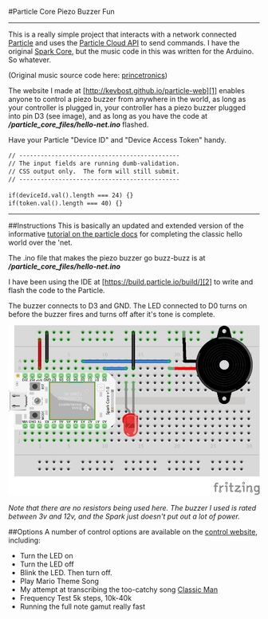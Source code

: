 #Particle Core Piezo Buzzer Fun

---

This is a really simple project that interacts with a network connected [Particle][5] and uses the [Particle Cloud API][7] to send commands.
I have the original [Spark Core][4], but the music code in this was written for the Arduino.  So whatever. 

(Original music source code here: [princetronics][8])

The website I made at [http://kevbost.github.io/particle-web][1] enables anyone to control a piezo buzzer from anywhere in the world, as long as your controller is plugged in, your controller has a piezo buzzer plugged into pin D3 (see image), and as long as you have the code at **_/particle_core_files/hello-net.ino_** flashed.

Have your Particle "Device ID" and "Device Access Token" handy.

	// ---------------------------------------------
	// The input fields are running dumb-validation.
	// CSS output only.  The form will still submit.
	// ---------------------------------------------
	
	if(deviceId.val().length === 24) {}
	if(token.val().length === 40) {}
	
---
##Instructions
This is basically an updated and extended version of the informative [tutorial on the particle docs][3] for completing the classic hello world over the 'net.

The .ino file that makes the piezo buzzer go buzz-buzz is at **_/particle_core_files/hello-net.ino_**

I have been using the IDE at [https://build.particle.io/build/][2] to write and flash the code to the Particle.

The buzzer connects to D3 and GND. The LED connected to D0 turns on before the buzzer fires and turns off after it's tone is complete.

![buzzer fritzing configuration][fritzing]

_Note that there are no resistors being used here.  The buzzer I used is rated between 3v and 12v, and the Spark just doesn't put out a lot of power._


##Options
A number of control options are available on the [control website][1], including:

- Turn the LED on
- Turn the LED off
- Blink the LED. Then turn off.
- Play Mario Theme Song
- My attempt at transcribing the too-catchy song [Classic Man][6]
- Frequency Test 5k steps, 10k-40k
- Running the full note gamut really fast

[fritzing]: particle_core_files/fritzing-highlighted.jpg

[1]: http://kevbost.github.io/particle-web
[2]: https://build.particle.io/build/
[3]: https://docs.particle.io/guide/getting-started/examples/core/#control-leds-over-the-39-net
[4]: https://store.particle.io/?product=spark-core
[5]: https://www.particle.io/
[6]: https://www.youtube.com/watch?v=nsiN0W15w0U
[7]: https://docs.particle.io/reference/api/
[8]: http://www.princetronics.com/supermariothemesong/
